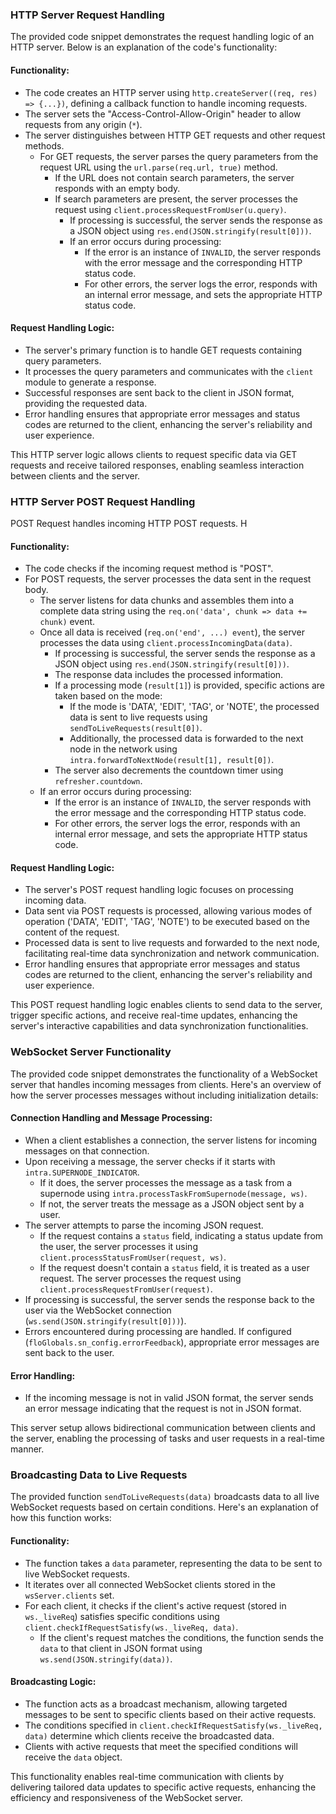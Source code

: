 ### HTTP Server Request Handling

The provided code snippet demonstrates the request handling logic of an HTTP server. Below is an explanation of the code's functionality:

#### Functionality:

- The code creates an HTTP server using `http.createServer((req, res) => {...})`, defining a callback function to handle incoming requests.
- The server sets the "Access-Control-Allow-Origin" header to allow requests from any origin (`*`).
- The server distinguishes between HTTP GET requests and other request methods.
    - For GET requests, the server parses the query parameters from the request URL using the `url.parse(req.url, true)` method.
        - If the URL does not contain search parameters, the server responds with an empty body.
        - If search parameters are present, the server processes the request using `client.processRequestFromUser(u.query)`.
            - If processing is successful, the server sends the response as a JSON object using `res.end(JSON.stringify(result[0]))`.
            - If an error occurs during processing:
                - If the error is an instance of `INVALID`, the server responds with the error message and the corresponding HTTP status code.
                - For other errors, the server logs the error, responds with an internal error message, and sets the appropriate HTTP status code.

#### Request Handling Logic:

- The server's primary function is to handle GET requests containing query parameters.
- It processes the query parameters and communicates with the `client` module to generate a response.
- Successful responses are sent back to the client in JSON format, providing the requested data.
- Error handling ensures that appropriate error messages and status codes are returned to the client, enhancing the server's reliability and user experience.

This HTTP server logic allows clients to request specific data via GET requests and receive tailored responses, enabling seamless interaction between clients and the server.

### HTTP Server POST Request Handling

POST Request handles incoming HTTP POST requests. H

#### Functionality:

- The code checks if the incoming request method is "POST".
- For POST requests, the server processes the data sent in the request body.
    - The server listens for data chunks and assembles them into a complete data string using the `req.on('data', chunk => data += chunk)` event.
    - Once all data is received (`req.on('end', ...) event`), the server processes the data using `client.processIncomingData(data)`.
        - If processing is successful, the server sends the response as a JSON object using `res.end(JSON.stringify(result[0]))`.
        - The response data includes the processed information.
        - If a processing mode (`result[1]`) is provided, specific actions are taken based on the mode:
            - If the mode is 'DATA', 'EDIT', 'TAG', or 'NOTE', the processed data is sent to live requests using `sendToLiveRequests(result[0])`.
            - Additionally, the processed data is forwarded to the next node in the network using `intra.forwardToNextNode(result[1], result[0])`.
        - The server also decrements the countdown timer using `refresher.countdown`.
    - If an error occurs during processing:
        - If the error is an instance of `INVALID`, the server responds with the error message and the corresponding HTTP status code.
        - For other errors, the server logs the error, responds with an internal error message, and sets the appropriate HTTP status code.

#### Request Handling Logic:

- The server's POST request handling logic focuses on processing incoming data.
- Data sent via POST requests is processed, allowing various modes of operation ('DATA', 'EDIT', 'TAG', 'NOTE') to be executed based on the content of the request.
- Processed data is sent to live requests and forwarded to the next node, facilitating real-time data synchronization and network communication.
- Error handling ensures that appropriate error messages and status codes are returned to the client, enhancing the server's reliability and user experience.

This POST request handling logic enables clients to send data to the server, trigger specific actions, and receive real-time updates, enhancing the server's interactive capabilities and data synchronization functionalities.



### WebSocket Server Functionality

The provided code snippet demonstrates the functionality of a WebSocket server that handles incoming messages from clients. Here's an overview of how the server processes messages without including initialization details:

#### Connection Handling and Message Processing:

- When a client establishes a connection, the server listens for incoming messages on that connection.
- Upon receiving a message, the server checks if it starts with `intra.SUPERNODE_INDICATOR`.
    - If it does, the server processes the message as a task from a supernode using `intra.processTaskFromSupernode(message, ws)`.
    - If not, the server treats the message as a JSON object sent by a user.
- The server attempts to parse the incoming JSON request.
    - If the request contains a `status` field, indicating a status update from the user, the server processes it using `client.processStatusFromUser(request, ws)`.
    - If the request doesn't contain a `status` field, it is treated as a user request. The server processes the request using `client.processRequestFromUser(request)`.
- If processing is successful, the server sends the response back to the user via the WebSocket connection (`ws.send(JSON.stringify(result[0]))`).
- Errors encountered during processing are handled. If configured (`floGlobals.sn_config.errorFeedback`), appropriate error messages are sent back to the user.

#### Error Handling:
- If the incoming message is not in valid JSON format, the server sends an error message indicating that the request is not in JSON format.

This server setup allows bidirectional communication between clients and the server, enabling the processing of tasks and user requests in a real-time manner.

### Broadcasting Data to Live Requests

The provided function `sendToLiveRequests(data)` broadcasts data to all live WebSocket requests based on certain conditions. Here's an explanation of how this function works:

#### Functionality:

- The function takes a `data` parameter, representing the data to be sent to live WebSocket requests.
- It iterates over all connected WebSocket clients stored in the `wsServer.clients` set.
- For each client, it checks if the client's active request (stored in `ws._liveReq`) satisfies specific conditions using `client.checkIfRequestSatisfy(ws._liveReq, data)`.
    - If the client's request matches the conditions, the function sends the `data` to that client in JSON format using `ws.send(JSON.stringify(data))`.

#### Broadcasting Logic:

- The function acts as a broadcast mechanism, allowing targeted messages to be sent to specific clients based on their active requests.
- The conditions specified in `client.checkIfRequestSatisfy(ws._liveReq, data)` determine which clients receive the broadcasted data.
- Clients with active requests that meet the specified conditions will receive the `data` object.

This functionality enables real-time communication with clients by delivering tailored data updates to specific active requests, enhancing the efficiency and responsiveness of the WebSocket server.

